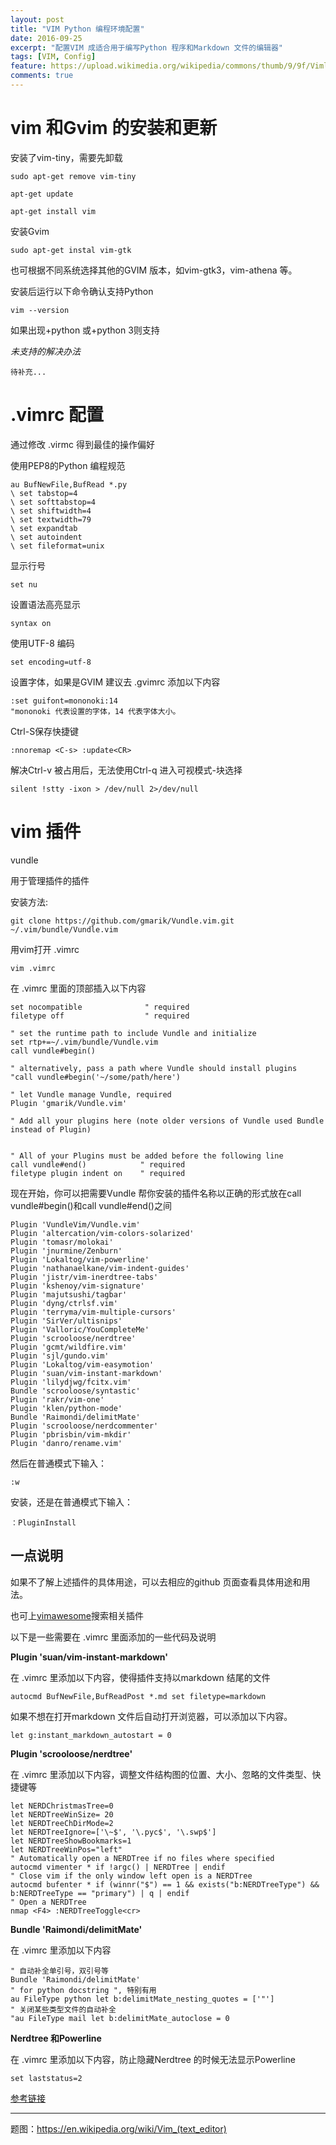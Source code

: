 ```yaml
---
layout: post
title: "VIM Python 编程环境配置"
date: 2016-09-25
excerpt: "配置VIM 成适合用于编写Python 程序和Markdown 文件的编辑器"
tags: [VIM, Config]
feature: https://upload.wikimedia.org/wikipedia/commons/thumb/9/9f/Vimlogo.svg/640px-Vimlogo.svg.png 
comments: true
---
```


# vim 和Gvim 的安装和更新

安装了vim-tiny，需要先卸载

    sudo apt-get remove vim-tiny

    apt-get update
    
    apt-get install vim

安装Gvim

    sudo apt-get instal vim-gtk

也可根据不同系统选择其他的GVIM 版本，如vim-gtk3，vim-athena 等。

安装后运行以下命令确认支持Python

    vim --version

如果出现+python 或+python 3则支持

*未支持的解决办法*
    
    待补充...

# .vimrc 配置

通过修改 .virmc 得到最佳的操作偏好

使用PEP8的Python 编程规范
    
    au BufNewFile,BufRead *.py
    \ set tabstop=4
    \ set softtabstop=4
    \ set shiftwidth=4
    \ set textwidth=79
    \ set expandtab
    \ set autoindent
    \ set fileformat=unix

显示行号

    set nu

设置语法高亮显示

    syntax on

使用UTF-8 编码
    
    set encoding=utf-8

设置字体，如果是GVIM 建议去 .gvimrc 添加以下内容

    :set guifont=mononoki:14
    "mononoki 代表设置的字体，14 代表字体大小。 

Ctrl-S保存快捷键

    :nnoremap <C-s> :update<CR>

解决Ctrl-v 被占用后，无法使用Ctrl-q 进入可视模式-块选择

    silent !stty -ixon > /dev/null 2>/dev/null

# vim 插件

vundle

用于管理插件的插件

安装方法:
   
    git clone https://github.com/gmarik/Vundle.vim.git ~/.vim/bundle/Vundle.vim 

用vim打开 .vimrc

    vim .vimrc

在 .vimrc 里面的顶部插入以下内容

    set nocompatible              " required
    filetype off                  " required
    
    " set the runtime path to include Vundle and initialize
    set rtp+=~/.vim/bundle/Vundle.vim
    call vundle#begin()
    
    " alternatively, pass a path where Vundle should install plugins
    "call vundle#begin('~/some/path/here')
    
    " let Vundle manage Vundle, required
    Plugin 'gmarik/Vundle.vim'
    
    " Add all your plugins here (note older versions of Vundle used Bundle instead of Plugin)
    
    
    " All of your Plugins must be added before the following line
    call vundle#end()            " required
    filetype plugin indent on    " required

现在开始，你可以把需要Vundle 帮你安装的插件名称以正确的形式放在call vundle#begin()和call vundle#end()之间 

    Plugin 'VundleVim/Vundle.vim'
    Plugin 'altercation/vim-colors-solarized'
    Plugin 'tomasr/molokai'
    Plugin 'jnurmine/Zenburn'
    Plugin 'Lokaltog/vim-powerline'
    Plugin 'nathanaelkane/vim-indent-guides'
    Plugin 'jistr/vim-inerdtree-tabs'
    Plugin 'kshenoy/vim-signature'
    Plugin 'majutsushi/tagbar'
    Plugin 'dyng/ctrlsf.vim'
    Plugin 'terryma/vim-multiple-cursors'
    Plugin 'SirVer/ultisnips'
    Plugin 'Valloric/YouCompleteMe'
    Plugin 'scrooloose/nerdtree'
    Plugin 'gcmt/wildfire.vim'
    Plugin 'sjl/gundo.vim'
    Plugin 'Lokaltog/vim-easymotion'
    Plugin 'suan/vim-instant-markdown'
    Plugin 'lilydjwg/fcitx.vim'
    Bundle 'scrooloose/syntastic'
    Plugin 'rakr/vim-one'
    Plugin 'klen/python-mode'
    Bundle 'Raimondi/delimitMate'
    Plugin 'scrooloose/nerdcommenter'
    Plugin 'pbrisbin/vim-mkdir'
    Plugin 'danro/rename.vim'

然后在普通模式下输入：
    
    :w

安装，还是在普通模式下输入：

    ：PluginInstall

## 一点说明

如果不了解上述插件的具体用途，可以去相应的github 页面查看具体用途和用法。

也可上[vimawesome](http://vimawesome.com)搜索相关插件

以下是一些需要在 .vimrc 里面添加的一些代码及说明

**Plugin 'suan/vim-instant-markdown'**

在 .vimrc 里添加以下内容，使得插件支持以markdown 结尾的文件

    autocmd BufNewFile,BufReadPost *.md set filetype=markdown
                        
如果不想在打开markdown 文件后自动打开浏览器，可以添加以下内容。

    let g:instant_markdown_autostart = 0 

**Plugin 'scrooloose/nerdtree'**

在 .vimrc 里添加以下内容，调整文件结构图的位置、大小、忽略的文件类型、快捷键等

    let NERDChristmasTree=0
    let NERDTreeWinSize= 20
    let NERDTreeChDirMode=2
    let NERDTreeIgnore=['\~$', '\.pyc$', '\.swp$']
    let NERDTreeShowBookmarks=1
    let NERDTreeWinPos="left"
    " Automatically open a NERDTree if no files where specified
    autocmd vimenter * if !argc() | NERDTree | endif
    " Close vim if the only window left open is a NERDTree
    autocmd bufenter * if (winnr("$") == 1 && exists("b:NERDTreeType") && b:NERDTreeType == "primary") | q | endif
    " Open a NERDTree
    nmap <F4> :NERDTreeToggle<cr>

**Bundle 'Raimondi/delimitMate'**

在 .vimrc 里添加以下内容

    " 自动补全单引号，双引号等
    Bundle 'Raimondi/delimitMate'
    " for python docstring ", 特别有用
    au FileType python let b:delimitMate_nesting_quotes = ['"']
    " 关闭某些类型文件的自动补全
    "au FileType mail let b:delimitMate_autoclose = 0

**Nerdtree 和Powerline**

在 .vimrc 里添加以下内容，防止隐藏Nerdtree 的时候无法显示Powerline

    set laststatus=2

[参考链接](http://www.wklken.me/posts/2015/06/07/vim-plugin-delimitmate.html)

----------
题图：<https://en.wikipedia.org/wiki/Vim_(text_editor)>
